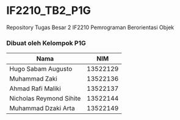 # IF2210_TB2_P1G
Repository Tugas Besar 2 IF2210 Pemrograman Berorientasi Objek

### Dibuat oleh Kelompok P1G
| Nama | NIM |
| ---- |-----|
| Hugo Sabam Augusto | 13522129 |
| Muhammad Zaki | 13522136 |
| Ahmad Rafi Maliki | 13522137 |
| Nicholas Reymond Sihite | 13522144 |
| Muhammad Dzaki Arta | 13522149 |